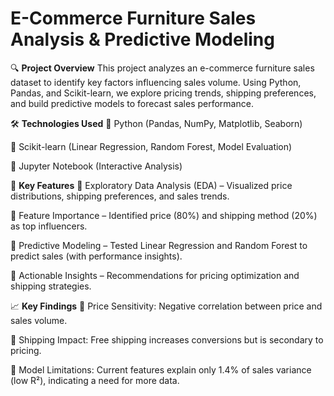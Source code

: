 # E-Commerce Furniture Sales Analysis & Predictive Modeling
🔍 **Project Overview**
This project analyzes an e-commerce furniture sales dataset to identify key factors influencing sales volume. Using Python, Pandas, and Scikit-learn, we explore pricing trends, shipping preferences, and build predictive models to forecast sales performance.

🛠️ **Technologies Used**
🔨 Python (Pandas, NumPy, Matplotlib, Seaborn)

🔨 Scikit-learn (Linear Regression, Random Forest, Model Evaluation)

🔨 Jupyter Notebook (Interactive Analysis)

📂 **Key Features**
🚩 Exploratory Data Analysis (EDA) – Visualized price distributions, shipping preferences, and sales trends.

🚩 Feature Importance – Identified price (80%) and shipping method (20%) as top influencers.

🚩 Predictive Modeling – Tested Linear Regression and Random Forest to predict sales (with performance insights).

🚩 Actionable Insights – Recommendations for pricing optimization and shipping strategies.

📈 **Key Findings**
📌 Price Sensitivity: Negative correlation between price and sales volume.

📌 Shipping Impact: Free shipping increases conversions but is secondary to pricing.

📌 Model Limitations: Current features explain only 1.4% of sales variance (low R²), indicating a need for more data.

